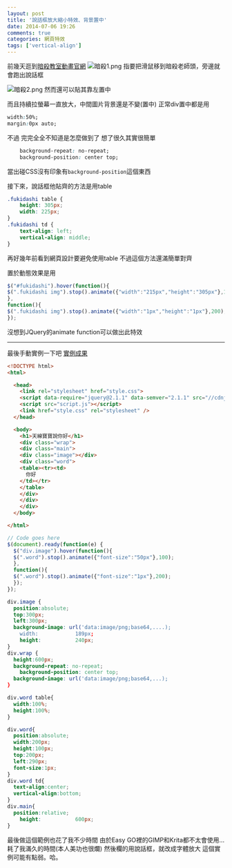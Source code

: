```yaml
---
layout: post
title: '說話框放大縮小特效、背景置中'
date: 2014-07-06 19:26
comments: true
categories: 網頁特效
tags: ['vertical-align']
---
```

前幾天逛到[暗殺教室動畫官網](http://ansatsu-anime.com/main.php)
![暗殺1.png](http://user-image.logdown.io/user/8284/blog/8171/post/208517/qEtVYRBzTvCwqT5HmhGf_%E6%9A%97%E6%AE%BA1.png)
指要把滑鼠移到暗殺老師頭，旁邊就會跑出說話框
<!--more-->

![暗殺2.png](http://user-image.logdown.io/user/8284/blog/8171/post/208517/vh7wWd6TMeWPpxRbg0I4_%E6%9A%97%E6%AE%BA2.png)
然而還可以貼其靠左置中

而且持續拉螢幕一直放大，中間圖片背景還是不變(置中)
正常div置中都是用
```css
width:50%;
margin:0px auto;
```
不過
完完全全不知道是怎麼做到了
想了很久其實很簡單
```css
	background-repeat: no-repeat;
	background-position: center top;
```
當出碰CSS沒有印象有`background-position`這個東西

接下來，說話框他貼齊的方法是用table
```css
.fukidashi table {
	height: 305px;
	width: 225px;
}
.fukidashi td {
	text-align: left;
	vertical-align: middle;
}
```
再好幾年前看到網頁設計要避免使用table
不過這個方法還滿簡單對齊

置於動態效果是用
```javascript
$("#fukidashi").hover(function(){
$(".fukidashi img").stop().animate({"width":"215px","height":"305px"},100);
},
function(){
$(".fukidashi img").stop().animate({"width":"1px","height":"1px"},200);
});
```
沒想到JQuery的animate function可以做出此特效

-------
最後手動實例一下吧
[實例成果](http://plnkr.co/edit/ziBX7eMesKRXoz1urVnY?p=preview)
```html index.html
<!DOCTYPE html>
<html>

  <head>
    <link rel="stylesheet" href="style.css">
    <script data-require="jquery@2.1.1" data-semver="2.1.1" src="//cdnjs.cloudflare.com/ajax/libs/jquery/2.1.1/jquery.min.js"></script>
    <script src="script.js"></script>
    <link href="style.css" rel="stylesheet" />
  </head>

  <body>
    <h1>天線寶寶說你好</h1>
    <div class="wrap">
    <div class="main">
    <div class="image"></div>
    <div class="word">
    <table><tr><td>
      你好
    </td></tr>
    </table>
    </div>
    </div>
    </div>
  </body>

</html>
```

```javascript script.js
// Code goes here
$(document).ready(function(e) {
  $("div.image").hover(function(){
  $(".word").stop().animate({"font-size":"50px"},100);
  },
  function(){
  $(".word").stop().animate({"font-size":"1px"},200);
  });
});
```

```css style.css
div.image {
  position:absolute;
  top:300px;
  left:300px;
  background-image: url('data:image/png;base64,....);
	width:            189px;
	height:           240px;
}
div.wrap {
  height:600px;
  background-repeat: no-repeat;
	background-position: center top;
  background-image: url('data:image/png;base64,...);
}

div.word table{
  width:100%;
  height:100%;
}

div.word{
  position:absolute;
  width:200px;
  height:100px;
  top:200px;
  left:290px;
  font-size:1px;
}
div.word td{
  text-align:center;
  vertical-align:bottom;
}
div.main{
  position:relative;
	height:           600px;
}
```

最後做這個範例也花了我不少時間
由於Easy GO裡的GIMP和Krita都不太會使用... 耗了我滿久的時間(本人美功也很爛)
然後欄的用說話框，就改成字體放大
這個實例可能有點弱。哈。